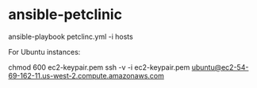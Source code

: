 ansible-petclinic
==================

ansible-playbook petclinc.yml -i hosts


For Ubuntu instances:

chmod 600 ec2-keypair.pem
ssh -v -i ec2-keypair.pem ubuntu@ec2-54-69-162-11.us-west-2.compute.amazonaws.com
